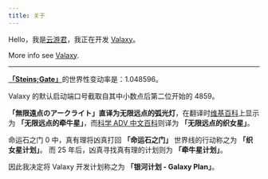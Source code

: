 ```yaml
---
title: 关于
---
```


Hello，我是[云游君](https://github.com/YunYouJun)，我正在开发 [Valaxy](https://github.com/YunYouJun/valaxy)。

More info see [Valaxy](https://github.com/YunYouJun/valaxy).

---

[**「Steins;Gate」**](https://zh.wikipedia.org/wiki/%E5%91%BD%E9%81%8B%E7%9F%B3%E4%B9%8B%E9%96%80)的世界性变动率是：<span font="mono">1.048596</span>。

Valaxy 的默认启动端口号截取自其中小数点后第二位开始的 <span font="mono">4859</span>。

**「無限遠点のアークライト」**直译为**无限远点的弧光灯**，在翻译时[维基百科](https://zh.wikipedia.org/wiki/%E5%91%BD%E9%81%8B%E7%9F%B3%E4%B9%8B%E9%96%80)上显示为 **「无限远点的牵牛星」**，而[科学 ADV 中文百科](https://sci-adv.cc/wiki/%E5%B9%BF%E6%92%AD%E5%89%A7:%E6%97%A0%E9%99%90%E8%BF%9C%E7%82%B9%E7%9A%84%E5%BC%A7%E5%85%89%E7%81%AF)则译为 **「无限远点的织女星」**。

命运石之门 0 中，真有理将凶真打回 **「命运石之门」** 世界线的行动称之为 **「织女星计划」**。
而 25 年后，凶真寻找真有理的计划则为 **「牵牛星计划」**。

因此我决定将 Valaxy 开发计划称之为 **「银河计划 - Galaxy Plan」**。
